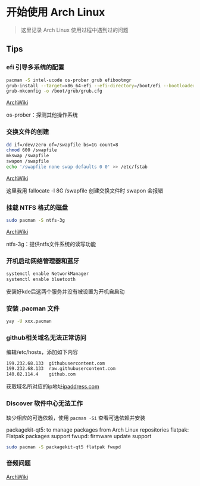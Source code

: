 # 开始使用 Arch Linux
> 这里记录 Arch Linux 使用过程中遇到过的问题

## Tips
### efi 引导多系统的配置
```bash
pacman -S intel-ucode os-prober grub efibootmgr
grub-install --target=x86_64-efi --efi-directory=/boot/efi --bootloader-id=GRUB
grub-mkconfig -o /boot/grub/grub.cfg
```
[ArchWiki](https://wiki.archlinux.org/index.php/GRUB_(%E7%AE%80%E4%BD%93%E4%B8%AD%E6%96%87))

os-prober：探测其他操作系统

### 交换文件的创建
```bash
dd if=/dev/zero of=/swapfile bs=1G count=8
chmod 600 /swapfile
mkswap /swapfile
swapon /swapfile
echo '/swapfile none swap defaults 0 0' >> /etc/fstab
```
[ArchWiki](https://wiki.archlinux.org/index.php/Swap_(%E7%AE%80%E4%BD%93%E4%B8%AD%E6%96%87))

这里我用 fallocate -l 8G /swapfile 创建交换文件时 swapon 会报错

### 挂载 NTFS 格式的磁盘
```bash
sudo pacman -S ntfs-3g
```
[ArchWiki](https://wiki.archlinux.org/index.php/NTFS-3G_(%E7%AE%80%E4%BD%93%E4%B8%AD%E6%96%87))

ntfs-3g：提供ntfs文件系统的读写功能

### 开机启动网络管理器和蓝牙
```bash
systemctl enable NetworkManager
systemctl enable bluetooth
```
安装好kde后这两个服务并没有被设置为开机自启动

### 安装 .pacman 文件
```bash
yay -U xxx.pacman
```

### github相关域名无法正常访问
编辑/etc/hosts，添加如下内容
```bash
199.232.68.133  githubusercontent.com
199.232.68.133  raw.githubusercontent.com
140.82.114.4    github.com
```
获取域名所对应的ip地址[ipaddress.com](ipaddress.com)

### Discover 软件中心无法工作

缺少相应的可选依赖，使用 `pacman -Si` 查看可选依赖并安装

packagekit-qt5: to manage packages from Arch Linux repositories
flatpak: Flatpak packages support
fwupd: firmware update support

```bash
sudo pacman -S packagekit-qt5 flatpak fwupd
```

### 音频问题

[ArchWiki](https://wiki.archlinux.org/index.php/PulseAudio_(简体中文))

